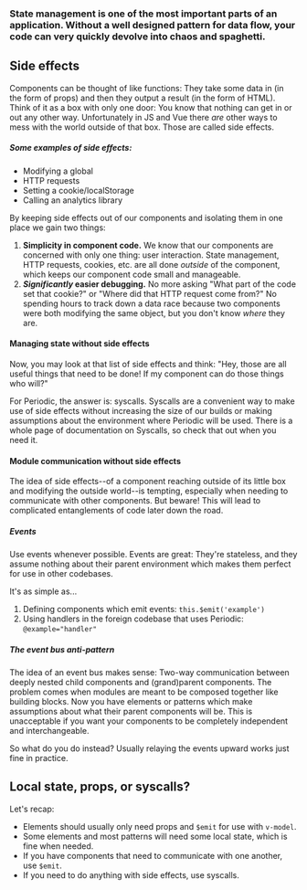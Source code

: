 ### State management is one of the most important parts of an application. Without a well designed pattern for data flow, your code can very quickly devolve into chaos and spaghetti.

## Side effects

Components can be thought of like functions: They take some data in (in the form of props) and then they output a result (in the form of HTML). Think of it as a box with only one door: You know that nothing can get in or out any other way. Unfortunately in JS and Vue there _are_ other ways to mess with the world outside of that box. Those are called side effects.

##### Some examples of side effects:

- Modifying a global
- HTTP requests
- Setting a cookie/localStorage
- Calling an analytics library

By keeping side effects out of our components and isolating them in one place we gain two things:

1. **Simplicity in component code.** We know that our components are concerned with only one thing: user interaction. State management, HTTP requests, cookies, etc. are all done _outside_ of the component, which keeps our component code small and manageable.
2. **_Significantly_ easier debugging.** No more asking "What part of the code set that cookie?" or "Where did that HTTP request come from?" No spending hours to track down a data race because two components were both modifying the same object, but you don't know _where_ they are.

#### Managing state without side effects

Now, you may look at that list of side effects and think: "Hey, those are all useful things that need to be done! If my component can do those things who will?"

For Periodic, the answer is: syscalls. Syscalls are a convenient way to make use of side effects without increasing the size of our builds or making assumptions about the environment where Periodic will be used. There is a whole page of documentation on Syscalls, so check that out when you need it.

#### Module communication without side effects

The idea of side effects--of a component reaching outside of its little box and modifying the outside world--is tempting, especially when needing to communicate with other components. But beware! This will lead to complicated entanglements of code later down the road.

##### Events

Use events whenever possible. Events are great: They're stateless, and they assume nothing about their parent environment which makes them perfect for use in other codebases.

It's as simple as...

1. Defining components which emit events: `this.$emit('example')`
1. Using handlers in the foreign codebase that uses Periodic: `@example="handler"`

##### The event bus anti-pattern

The idea of an event bus makes sense: Two-way communication between deeply nested child components and (grand)parent components. The problem comes when modules are meant to be composed together like building blocks. Now you have elements or patterns which make assumptions about what their parent components will be. This is unacceptable if you want your components to be completely independent and interchangeable.

So what do you do instead? Usually relaying the events upward works just fine in practice.

## Local state, props, or syscalls?

Let's recap:

- Elements should usually only need props and `$emit` for use with `v-model`.
- Some elements and most patterns will need some local state, which is fine when needed.
- If you have components that need to communicate with one another, use `$emit`.
- If you need to do anything with side effects, use syscalls.
